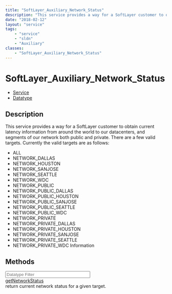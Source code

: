 ```yaml
---
title: "SoftLayer_Auxiliary_Network_Status"
description: "This service provides a way for a SoftLayer customer to obtain current latency information from around the world to our... "
date: "2018-02-12"
layout: "service"
tags:
    - "service"
    - "sldn"
    - "Auxiliary"
classes:
    - "SoftLayer_Auxiliary_Network_Status"
---
```

# SoftLayer_Auxiliary_Network_Status
<div id='service-datatype'>
    <ul id='sldn-reference-tabs'>
    <li id='service'> <a href='/reference/services/SoftLayer_Auxiliary_Network_Status' >Service</a></li>    <li id='datatype'> <a href='/reference/datatypes/SoftLayer_Auxiliary_Network_Status' >Datatype</a></li>
    </ul>
</div>

## Description
This service provides a way for a SoftLayer customer to obtain current latency information from around the world to our datacenters, and segments of our network both public and private. There are a few valid targets. Currently the valid targets are as follows: 
* ALL
* NETWORK_DALLAS
* NETWORK_HOUSTON
* NETWORK_SANJOSE
* NETWORK_SEATTLE
* NETWORK_WDC
* NETWORK_PUBLIC
* NETWORK_PUBLIC_DALLAS
* NETWORK_PUBLIC_HOUSTON
* NETWORK_PUBLIC_SANJOSE
* NETWORK_PUBLIC_SEATTLE
* NETWORK_PUBLIC_WDC
* NETWORK_PRIVATE
* NETWORK_PRIVATE_DALLAS
* NETWORK_PRIVATE_HOUSTON
* NETWORK_PRIVATE_SANJOSE
* NETWORK_PRIVATE_SEATTLE
* NETWORK_PRIVATE_WDC
Information 



        
<div id="properties" class="content">
    <h2>Methods</h2>
    <div class="view-filters">
        <div class="clearfix">
            <div class="search-input-box">
                <input placeholder="Datatype Filter" onkeyup="titleSearch(inputId='edit-combine', divId='method-div', elementClass='method-row')" 
                    type="text" id="edit-combine" value="" size="30" maxlength="128" class="form-text">
            </div>
        </div>
    </div>
    <div id="method-div">
            <div class="method-row">
                        <span class='view-field-title'><a href='/reference/services/SoftLayer_Auxiliary_Network_Status/getNetworkStatus'> getNetworkStatus</a> </span>
            <div class='views-field-body'>return current network status for a given target.</div>
        </div>
        </div>
</div>

